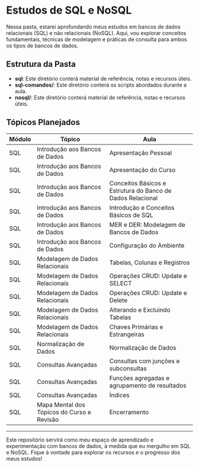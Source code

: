 # Estudos de SQL e NoSQL

Nessa pasta, estarei aprofundando meus estudos em bancos de dados relacionais (SQL) e não relacionais (NoSQL). Aqui, vou explorar conceitos fundamentais, técnicas de modelagem e práticas de consulta para ambos os tipos de bancos de dados.

## Estrutura da Pasta

- **sql**: Este diretório conterá material de referência, notas e recursos úteis.
- **sql-comandos/**: Este diretório conterá os scripts abordados durante a aula.
- **nosql/**: Este diretório conterá material de referência, notas e recursos úteis.


## Tópicos Planejados

|Módulo|Tópico|Aula
|--|--|--|
|SQL|Introdução aos Bancos de Dados|Apresentação Pessoal|
|SQL|Introdução aos Bancos de Dados|Apresentação do Curso|
|SQL|Introdução aos Bancos de Dados|Conceitos Básicos e Estrutura do Banco de Dados Relacional|
|SQL|Introdução aos Bancos de Dados|Introdução e Conceitos Básicos de SQL|
|SQL|Introdução aos Bancos de Dados|MER e DER: Modelagem de Bancos de Dados|
|SQL|Introdução aos Bancos de Dados|Configuração do Ambiente|
|SQL|Modelagem de Dados Relacionais|Tabelas, Colunas e Registros|
|SQL|Modelagem de Dados Relacionais|Operações CRUD: Update e SELECT|
|SQL|Modelagem de Dados Relacionais|Operações CRUD: Update e Delete|
|SQL|Modelagem de Dados Relacionais|Alterando e Excluindo Tabelas|
|SQL|Modelagem de Dados Relacionais|Chaves Primárias e Estrangeiras|
|SQL|Normalização de Dados|Normalização de Dados|
|SQL|Consultas Avançadas|Consultas com junções e subconsultas|
|SQL|Consultas Avançadas|Funções agregadas e agrupamento de resultados|
|SQL|Consultas Avançadas|Índices|
|SQL|Mapa Mental dos Tópicos do Curso e Revisão|Encerramento|

---

Este repositório servirá como meu espaço de aprendizado e experimentação com bancos de dados, à medida que eu mergulho em SQL e NoSQL. Fique à vontade para explorar os recursos e o progresso dos meus estudos!

